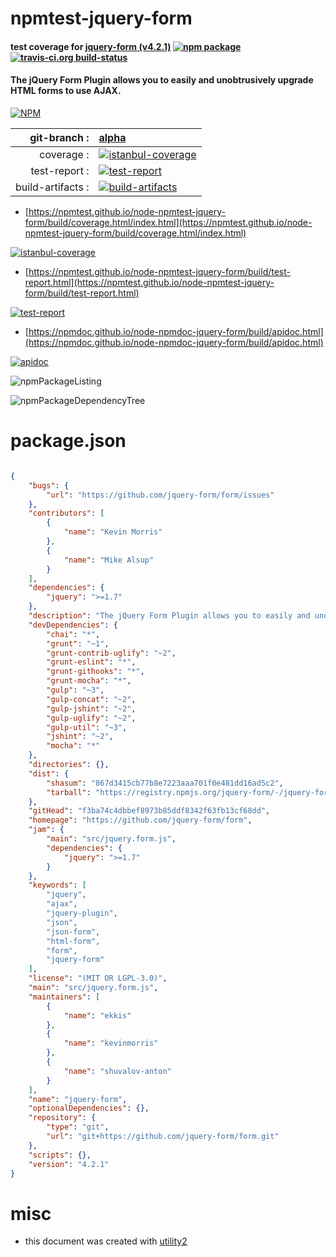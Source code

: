 # npmtest-jquery-form

#### test coverage for  [jquery-form (v4.2.1)](https://github.com/jquery-form/form)  [![npm package](https://img.shields.io/npm/v/npmtest-jquery-form.svg?style=flat-square)](https://www.npmjs.org/package/npmtest-jquery-form) [![travis-ci.org build-status](https://api.travis-ci.org/npmtest/node-npmtest-jquery-form.svg)](https://travis-ci.org/npmtest/node-npmtest-jquery-form)

#### The jQuery Form Plugin allows you to easily and unobtrusively upgrade HTML forms to use AJAX.

[![NPM](https://nodei.co/npm/jquery-form.png?downloads=true&downloadRank=true&stars=true)](https://www.npmjs.com/package/jquery-form)

| git-branch : | [alpha](https://github.com/npmtest/node-npmtest-jquery-form/tree/alpha)|
|--:|:--|
| coverage : | [![istanbul-coverage](https://npmtest.github.io/node-npmtest-jquery-form/build/coverage.badge.svg)](https://npmtest.github.io/node-npmtest-jquery-form/build/coverage.html/index.html)|
| test-report : | [![test-report](https://npmtest.github.io/node-npmtest-jquery-form/build/test-report.badge.svg)](https://npmtest.github.io/node-npmtest-jquery-form/build/test-report.html)|
| build-artifacts : | [![build-artifacts](https://npmtest.github.io/node-npmtest-jquery-form/glyphicons_144_folder_open.png)](https://github.com/npmtest/node-npmtest-jquery-form/tree/gh-pages/build)|

- [https://npmtest.github.io/node-npmtest-jquery-form/build/coverage.html/index.html](https://npmtest.github.io/node-npmtest-jquery-form/build/coverage.html/index.html)

[![istanbul-coverage](https://npmtest.github.io/node-npmtest-jquery-form/build/screenCapture.buildCi.browser.%252Ftmp%252Fbuild%252Fcoverage.lib.html.png)](https://npmtest.github.io/node-npmtest-jquery-form/build/coverage.html/index.html)

- [https://npmtest.github.io/node-npmtest-jquery-form/build/test-report.html](https://npmtest.github.io/node-npmtest-jquery-form/build/test-report.html)

[![test-report](https://npmtest.github.io/node-npmtest-jquery-form/build/screenCapture.buildCi.browser.%252Ftmp%252Fbuild%252Ftest-report.html.png)](https://npmtest.github.io/node-npmtest-jquery-form/build/test-report.html)

- [https://npmdoc.github.io/node-npmdoc-jquery-form/build/apidoc.html](https://npmdoc.github.io/node-npmdoc-jquery-form/build/apidoc.html)

[![apidoc](https://npmdoc.github.io/node-npmdoc-jquery-form/build/screenCapture.buildCi.browser.%252Ftmp%252Fbuild%252Fapidoc.html.png)](https://npmdoc.github.io/node-npmdoc-jquery-form/build/apidoc.html)

![npmPackageListing](https://npmtest.github.io/node-npmtest-jquery-form/build/screenCapture.npmPackageListing.svg)

![npmPackageDependencyTree](https://npmtest.github.io/node-npmtest-jquery-form/build/screenCapture.npmPackageDependencyTree.svg)



# package.json

```json

{
    "bugs": {
        "url": "https://github.com/jquery-form/form/issues"
    },
    "contributors": [
        {
            "name": "Kevin Morris"
        },
        {
            "name": "Mike Alsup"
        }
    ],
    "dependencies": {
        "jquery": ">=1.7"
    },
    "description": "The jQuery Form Plugin allows you to easily and unobtrusively upgrade HTML forms to use AJAX.",
    "devDependencies": {
        "chai": "*",
        "grunt": "~1",
        "grunt-contrib-uglify": "~2",
        "grunt-eslint": "*",
        "grunt-githooks": "*",
        "grunt-mocha": "*",
        "gulp": "~3",
        "gulp-concat": "~2",
        "gulp-jshint": "~2",
        "gulp-uglify": "~2",
        "gulp-util": "~3",
        "jshint": "~2",
        "mocha": "*"
    },
    "directories": {},
    "dist": {
        "shasum": "867d3415cb77b8e7223aaa701f0e481dd16ad5c2",
        "tarball": "https://registry.npmjs.org/jquery-form/-/jquery-form-4.2.1.tgz"
    },
    "gitHead": "f3ba74c4dbbef8973b85ddf8342f63fb13cf68dd",
    "homepage": "https://github.com/jquery-form/form",
    "jam": {
        "main": "src/jquery.form.js",
        "dependencies": {
            "jquery": ">=1.7"
        }
    },
    "keywords": [
        "jquery",
        "ajax",
        "jquery-plugin",
        "json",
        "json-form",
        "html-form",
        "form",
        "jquery-form"
    ],
    "license": "(MIT OR LGPL-3.0)",
    "main": "src/jquery.form.js",
    "maintainers": [
        {
            "name": "ekkis"
        },
        {
            "name": "kevinmorris"
        },
        {
            "name": "shuvalov-anton"
        }
    ],
    "name": "jquery-form",
    "optionalDependencies": {},
    "repository": {
        "type": "git",
        "url": "git+https://github.com/jquery-form/form.git"
    },
    "scripts": {},
    "version": "4.2.1"
}
```



# misc
- this document was created with [utility2](https://github.com/kaizhu256/node-utility2)
